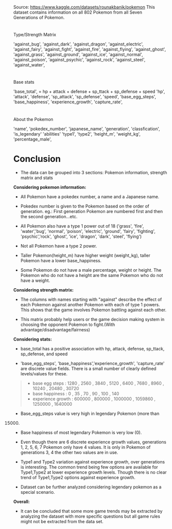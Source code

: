 Source: https://www.kaggle.com/datasets/rounakbanik/pokemon
This dataset contains information on all 802 Pokemon from all Seven 
Generations of Pokemon.

# 
Type/Strength Matrix

'against_bug',
'against_dark',
'against_dragon',
'against_electric',
'against_fairy',
'against_fight',
'against_fire',
'against_flying',
'against_ghost',
'against_grass',
'against_ground',
'against_ice',
'against_normal',
'against_poison',
'against_psychic',
'against_rock',
'against_steel',
'against_water',
#
Base stats

'base_total', = hp + attack + defense + sp_ttack + sp_defense + speed
'hp',
'attack',
'defense',
'sp_attack',
'sp_defense',
'speed',
'base_egg_steps',
'base_happiness',
'experience_growth',
'capture_rate',
#
About the Pokemon

'name',
'pokedex_number',
'japanese_name',
'generation',
'classfication',
'is_legendary'
'abilities'
'type1',
'type2',
'height_m',
'weight_kg',
'percentage_male',

#

# **Conclusion**


*   The data can be grouped into 3 sections: Pokemon information, strength 
matrix and stats

**Considering pokemon information:**


*   All Pokemon have a pokedex number, a name and a Japanese name.

*   Pokedex number is given to the Pokemon based on the order of 
generation. eg.: First generation Pokemon are numbered first and then the 
second generation...etc.

*   All Pokemon also have a type 1 power out of 18 ('grass', 'fire', 
'water','bug', 'normal', 'poison', 'electric', 'ground', 'fairy', 
'fighting', 'psychic','rock', 'ghost', 'ice', 'dragon', 'dark', 'steel', 
'flying')

*   Not all Pokemon have a type 2 power.

*  Taller Pokemon(height_m) have higher weight (weight_kg), taller Pokemon 
have a lower base_happiness.

*  Some Pokemon do not have a male percentage, weight or height. The 
Pokemon who do not have a height are the same Pokemon who do not have a 
weight.

**Considering strength matrix:**

*   The columns with names starting with "against" describe the effect of 
each Pokemon against another Pokemon with each of type 1 powers. This 
shows that the game involves Pokemon battling against each other. 

*  This matrix probably help users or the game decision making system in 
choosing the opponent Pokemon to fight.(With 
advantage/disadvantage/fairness)

**Considering stats:** 

*  base_total has a positive association with hp, attack, defense, 
sp_ttack, sp_defense, and speed

*  'base_egg_steps', 'base_happiness','experience_growth', 'capture_rate' 
are discrete value fields. There is a small number of clearly defined 
levels/values for these.

> * base egg steps : 1280 , 2560 , 3840 , 5120 , 6400 , 7680 , 8960 , 
10240 , 20480 , 30720
> * base happiness : 0 , 35 , 70 , 90 , 100 , 140
> * experience growth : 600000 , 800000 , 1000000 , 1059860 , 1250000 , 
1640000  

*  Base_egg_steps value is very high in legendary Pokemon (more than 
15000)

*  Base happiness of most legendary Pokemon is very low (0).

*  Even though there are  6 discrete experience growth values, generations 
1, 2, 5, 6, 7 Pokemon only have 4 values. It is only in Pokemon of 
generations 3, 4 the other two values are in use.

*  Type1 and Type2 variation against experience growth, over generations 
is interesting. The common trend being few options are available for 
Type1,Type2 at lower experience growth levels. Though there is no clear 
trend of Type1,Type2 options against experience growth.

*  Dataset can be further analyzed considering legendary pokemon as a 
special scenario. 

**Overall:**

*  It can be concluded that some more game trends may be extracted by 
analyzing the dataset with more specific questions but all game rules 
might not be extracted from the data set. 


